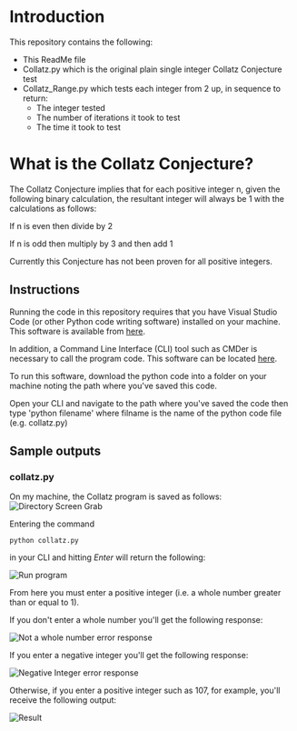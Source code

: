 # Introduction
This repository contains the following:
  * This ReadMe file
  * Collatz.py which is the original plain single integer Collatz Conjecture test
  * Collatz_Range.py which tests each integer from 2 up, in sequence to return:
    * The integer tested
    * The number of iterations it took to test
    * The time it took to test

# What is the Collatz Conjecture?
The Collatz Conjecture implies that for each positive integer n, given the following binary calculation, the resultant integer will always be 1 with the calculations as follows:

If n is even then divide by 2

If n is odd then multiply by 3 and then add 1

Currently this Conjecture has not been proven for all positive integers.

## Instructions
Running the code in this repository requires that you have Visual Studio Code (or other Python code writing software) installed on your machine. This software is available from [here](https://code.vidsualstudio.com/download).

In addition, a Command Line Interface (CLI) tool such as CMDer is necessary to call the program code. This software can be located [here](https://cmder.net).

To run this software, download the python code into a folder on your machine noting the path where you've saved this code.

Open your CLI and navigate to the path where you've saved the code then type 'python filename' where filname is the name of the python code file (e.g. collatz.py)

## Sample outputs
### collatz.py

On my machine, the Collatz program is saved as follows: 
![Directory Screen Grab](https://github.com/Seamie-irl/Collatz/tree/master/images/1.jpg "Screen shot of directory")

Entering the command
``` 
python collatz.py 
``` 
in your CLI and hitting *Enter* will return the following:

![Run program](https://github.com/Seamie_irl/Collatz/tree/master/images/3.jpg "Screen grab on run")

From here you must enter a positive integer (i.e. a whole number greater than or equal to 1).

If you don't enter a whole number you'll get the following response:

![Not a whole number error response](https://github.com/Seamie_irl/Collatz/tree/master/images/4.jpg "Whole number error")

If you enter a negative integer you'll get the following response:

![Negative Integer error response](https://github.com/Seamie_irl/Collatz/tree/master/images/5.JPG "Negative Integer Error")

Otherwise, if you enter a positive integer such as 107, for example, you'll receive the following output:

![Result](https://github.com/Seamie_irl/Collatz/tree/master/images/6.PNG "Result")



